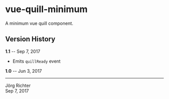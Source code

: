 # vue-quill-minimum

A minimum vue quill component.

## Version History

**1.1** -- Sep 7, 2017

* Emits `quillReady` event

**1.0** -- Jun 3, 2017

------------
Jörg Richter  
Sep 7, 2017
